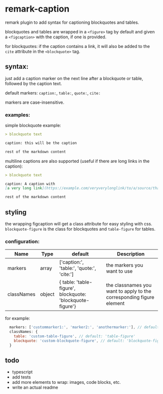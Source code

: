 # remark-caption

remark plugin to add syntax for captioning blockquotes and tables.

blockquotes and tables are wrapped in a `<figure>` tag by default and given a `<figcaption>` with
the caption, if one is provided.

for blockquotes: if the caption contains a link, it will also be added to the `cite` attribute in
the `<blockquote>` tag.

## syntax:

just add a caption marker on the next line after a blockquote or table, followed by the caption
text.

default markers: `caption:`, `table:`, `quote:`, `cite:`

markers are case-insensitive.

### examples:

simple blockquote example:

```markdown
> blockquote text

caption: this will be the caption

rest of the markdown content
```

multiline captions are also supported (useful if there are long links in the caption):

```markdown
> blockquote text

caption: A caption with
[a very long link](https://example.com/veryverylonglink/to/a/source/that/you/want/to/cite)

rest of the markdown content
```

## styling

the wrapping figcaption will get a class attribute for easy styling with css. `blockquote-figure` is
the class for blockquotes and `table-figure` for tables.

### configuration:

| Name       | Type   | default                                                   | Description                                                          |
| ---------- | ------ | --------------------------------------------------------- | -------------------------------------------------------------------- |
| markers    | array  | ['caption:', 'table:', 'quote:', 'cite:']                 | the markers you want to use                                          |
| classNames | object | { table: 'table-figure', blockquote: 'blockquote-figure'} | the classnames you want to apply to the corresponding figure element |

for example:

```js
  markers: ['custommarker1:', 'marker2:', 'anothermarker:'], // default: ['caption:', 'table:', 'quote:', 'cite:']
  classNames: {
    table: 'custom-table-figure', // default: 'table-figure'
    blockquote: 'custom-blockquote-figure', // default: 'blockquote-figure'
  }
```

## todo

- typescript
- add tests
- add more elements to wrap: images, code blocks, etc.
- write an actual readme
